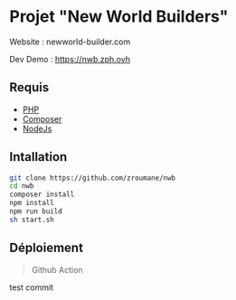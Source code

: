 # Projet "New World Builders"

Website : newworld-builder.com

Dev Demo : https://nwb.zph.ovh

## Requis

- [PHP](https://www.php.net/downloads)
- [Composer](https://getcomposer.org/download/)
- [NodeJs](https://nodejs.org/)

## Intallation

```sh
git clone https://github.com/zroumane/nwb
cd nwb
composer install
npm install
npm run build
sh start.sh
```

## Déploiement

> Github Action

test commit
